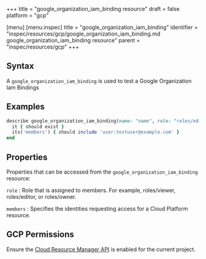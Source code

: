 +++
title = "google_organization_iam_binding resource"
draft = false
platform = "gcp"

[menu]
  [menu.inspec]
    title = "google_organization_iam_binding"
    identifier = "inspec/resources/gcp/google_organization_iam_binding.md google_organization_iam_binding resource"
    parent = "inspec/resources/gcp"
+++

## Syntax

A `google_organization_iam_binding` is used to test a Google Organization Iam Bindings

## Examples

```ruby
describe google_organization_iam_binding(name: "name", role: "roles/editor") do
  it { should exist }
  its('members') { should include 'user:testuser@example.com' }
end
```

## Properties

Properties that can be accessed from the `google_organization_iam_binding` resource:

`role`
: Role that is assigned to members. For example, roles/viewer, roles/editor, or roles/owner.

`members`
: Specifies the identities requesting access for a Cloud Platform resource.

## GCP Permissions

Ensure the [Cloud Resource Manager API](https://console.cloud.google.com/apis/library/cloudresourcemanager.googleapis.com/) is enabled for the current project.
